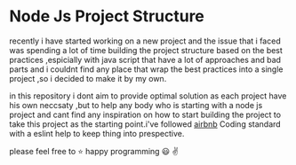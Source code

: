  # Node Js Project Structure
 
 recently i have started working on a new project and the issue that i faced was spending a lot of time building the project structure based on the best practices ,espicially with java script that have a lot of approaches and bad parts and i couldnt find any place that wrap the best practices into a single project ,so i decided to make it by my own. 
 
in this repository i dont aim to provide optimal solution as each project have his own neccsaty ,but to help any body who is starting with a node js project and cant find any inspiration on how to start building the project to take this project as the starting point.i've followed [airbnb](https://github.com/airbnb/javascript) Coding standard with a eslint help to keep thing into prespective.
 
 

please feel free to :star:  happy programming :smiley: :v: 
